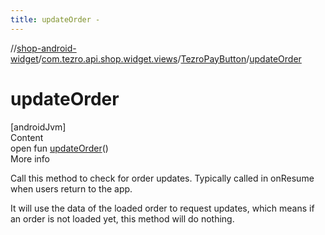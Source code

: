 ```yaml
---
title: updateOrder -
---
```

//[shop-android-widget](../../../index.md)/[com.tezro.api.shop.widget.views](../index.md)/[TezroPayButton](index.md)/[updateOrder](update-order.md)



# updateOrder  
[androidJvm]  
Content  
open fun [updateOrder](update-order.md)()  
More info  


Call this method to check for order updates. Typically called in onResume when users return to the app.



It will use the data of the loaded order to request updates, which means if an order is not loaded yet, this method will do nothing.

  



